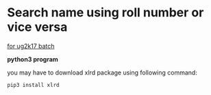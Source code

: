 # Search name using roll number or vice versa
<u>for ug2k17 batch</u>

**python3 program**

you may have to download xlrd package using following command:

 `pip3 install xlrd`
